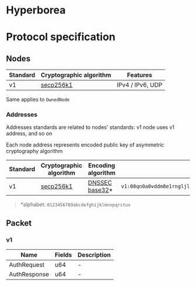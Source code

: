 # Hyperborea

# Protocol specification

## Nodes

| Standard | Cryptographic algorithm | Features |
| - | - | - |
| v1 | [secp256k1](https://crates.io/crates/k256) | IPv4 / IPv6, UDP |

Same applies to `OwnedNode`

### Addresses

Addresses standards are related to nodes' standards: v1 node uses v1 address, and so on

Each node address represents encoded public key of asymmetric cryptography algorithm

| Standard | Cryptographic algorithm | Encoding algorithm | Example |
| - | - | - | - |
| v1 | [secp256k1](https://crates.io/crates/k256) | [DNSSEC base32](https://tools.ietf.org/html/rfc5155)* | `v1:08qn0a0vddm8e1rngljl5cmhsrdnoo8ej3la6m3m3k4v5j5euoh6i` |

> *alphabet: `0123456789abcdefghijklmnopqrstuv`

## Packet

### v1

| Name | Fields | Description |
| - | - | - |
| AuthRequest | u64 | - |
| AuthResponse | u64 | - |
